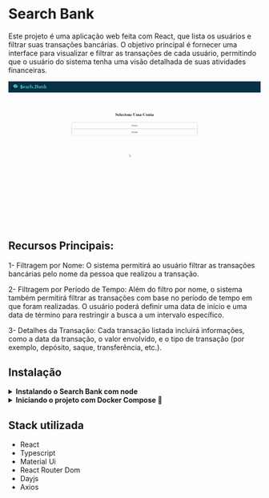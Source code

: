 # Search Bank

Este projeto é uma aplicação web feita com React, que lista os usuários e filtrar suas transações bancárias. O objetivo principal é fornecer uma interface para visualizar e filtrar as transações de cada usuário, permitindo que o usuário do sistema tenha uma visão detalhada de suas atividades financeiras.

![](https://raw.githubusercontent.com/Pedro0505/PS-Java-React-Front/main/public/presentation.gif)

## Recursos Principais:

1- Filtragem por Nome: O sistema permitirá ao usuário filtrar as transações bancárias pelo nome da pessoa que realizou a transação.

2- Filtragem por Período de Tempo: Além do filtro por nome, o sistema também permitirá filtrar as transações com base no período de tempo em que foram realizadas. O usuário poderá definir uma data de início e uma data de término para restringir a busca a um intervalo específico.

3- Detalhes da Transação: Cada transação listada incluirá informações, como a data da transação, o valor envolvido, e o tipo de transação (por exemplo, depósito, saque, transferência, etc.).

## Instalação
<details>
    <summary>
        <b>
            Instalando o Search Bank com node
        </b>
    </summary>

  <br>

1. Clonando o Projeto do GitHub

```bash
  git clone git@github.com:Pedro0505/PS-Java-React-Front.git
  cd PS-Java-React-Front
```

2. Instalando as dependências

```bash
  npm install
```

3. Preparando o ambiente:

    3.1 Na raiz do projeto crie um arquivo chamado .env

    3.2 No arquivo .env escreva o host onde a api está rodando

```bash
  # Exemplo:

  REACT_APP_PUBLIC_API=http://localhost:8080
```

4. Iniciar a aplicação:

```bash
  npm start
```

</details>

<details>
    <summary>
        <b>
            Iniciando o projeto com Docker Compose 🐳
        </b>
    </summary>
    <br>

  ***⚠️ Para garantir um bom funcionamento é necessário que tenha instalado o docker e o docker-compose nas versões 20.10.16 e 1.29 ou superior respectivamente***
    
<br>

1. Clonando o Projeto do GitHub

```bash
  git clone git@github.com:Pedro0505/PS-Java-React-Front.git
  cd PS-Java-React-Front
```

2. Suba os containers

```bash
  docker-compose -f docker-compose.dev.yml up --build -d
```

3. Quando o processo dos containers estiver acabado acesse a aplicação usando o seguinte endereço

```bash
  http://localhost:3000
```

4. Para derrubar os containers

```bash
  docker-compose -f docker-compose.dev.yml down --rmi all --volumes --remove-orphans
```

<br>

</details>

## Stack utilizada

- React
- Typescript
- Material Ui
- React Router Dom
- Dayjs
- Axios
